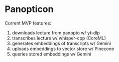 # Panopticon

Current MVP features: 
1. downloads lecture from panopto w/ yt-dlp
2. transcribes lecture w/ whisper-cpp (CoreML)
3. generates embeddings of transcripts w/ Gemini
4. uploads embeddings to vector store w/ Pinecone
5. queries stored embeddings w/ Gemini
